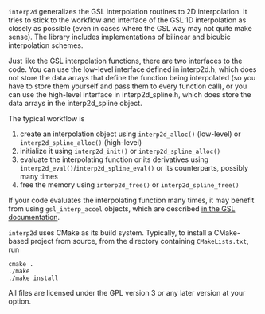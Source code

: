 `interp2d` generalizes the GSL interpolation routines to 2D interpolation. It tries to stick to the workflow and interface of the GSL 1D interpolation as closely as possible (even in cases where the GSL way may not quite make sense). The library includes implementations of bilinear and bicubic interpolation schemes.

Just like the GSL interpolation functions, there are two interfaces to the code. You can use the low-level interface defined in interp2d.h, which does not store the data arrays that define the function being interpolated (so you have to store them yourself and pass them to every function call), or you can use the high-level interface in interp2d_spline.h, which does store the data arrays in the interp2d_spline object.

The typical workflow is

1. create an interpolation object using `interp2d_alloc()` (low-level) or `interp2d_spline_alloc()` (high-level)
2. initialize it using `interp2d_init()` or `interp2d_spline_alloc()`
3. evaluate the interpolating function or its derivatives using `interp2d_eval()`/`interp2d_spline_eval()` or its counterparts, possibly many times
4. free the memory using `interp2d_free()` or `interp2d_spline_free()`

If your code evaluates the interpolating function many times, it may benefit from using `gsl_interp_accel` objects, which are described [in the GSL documentation](http://www.gnu.org/software/gsl/manual/html_node/Index-Look_002dup-and-Acceleration.html#Index-Look_002dup-and-Acceleration).

`interp2d` uses CMake as its build system. Typically, to install a CMake-based project from source, from the directory containing `CMakeLists.txt`, run

    cmake .
    ./make
    ./make install

All files are licensed under the GPL version 3 or any later version at your option.
